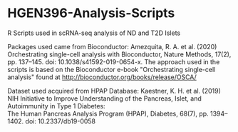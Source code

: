# HGEN396-Analysis-Scripts
R Scripts used in scRNA-seq analysis of ND and T2D Islets

Packages used came from Bioconductor: 
Amezquita, R. A. et al. (2020) Orchestrating single-cell analysis with Bioconductor, Nature Methods, 17(2), pp. 137–145. doi: 10.1038/s41592-019-0654-x.
The approach used in the scripts is based on the Bioconductor e-book "Orchestrating single-cell analysis" found at http://bioconductor.org/books/release/OSCA/

Dataset used acquired from HPAP Database:
Kaestner, K. H. et al. (2019) NIH Initiative to Improve Understanding of the Pancreas, Islet, and Autoimmunity in Type 1 Diabetes:\
The Human Pancreas Analysis Program (HPAP), Diabetes, 68(7), pp. 1394–1402. doi: 10.2337/db19-0058
